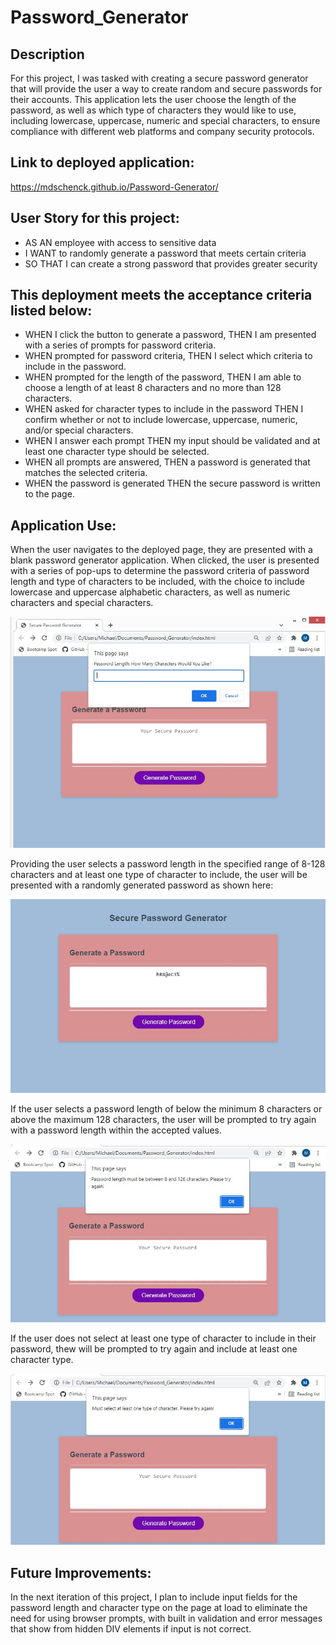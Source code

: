 # Password_Generator

## Description

For this project, I was tasked with creating a secure password generator that will provide the user a way to create random and secure passwords for their accounts. This application lets the user choose the length of the password, as well as which type of characters they would like to use, including lowercase, uppercase, numeric and special characters, to ensure compliance with different web platforms and company security protocols.

## Link to deployed application:

https://mdschenck.github.io/Password-Generator/

## User Story for this project:

- AS AN employee with access to sensitive data
- I WANT to randomly generate a password that meets certain criteria
- SO THAT I can create a strong password that provides greater security

## This deployment meets the acceptance criteria listed below:

- WHEN I click the button to generate a password,
  THEN I am presented with a series of prompts for password criteria.
- WHEN prompted for password criteria,
  THEN I select which criteria to include in the password.
- WHEN prompted for the length of the password,
  THEN I am able to choose a length of at least 8 characters and no more than 128 characters.
- WHEN asked for character types to include in the password
  THEN I confirm whether or not to include lowercase, uppercase, numeric, and/or special characters.
- WHEN I answer each prompt
  THEN my input should be validated and at least one character type should be selected.
- WHEN all prompts are answered,
  THEN a password is generated that matches the selected criteria.
- WHEN the password is generated
  THEN the secure password is written to the page.

## Application Use:

When the user navigates to the deployed page, they are presented with a blank password generator application. When clicked, the user is presented with a series of pop-ups to determine the password criteria of password length and type of characters to be included, with the choice to include lowercase and uppercase alphabetic characters, as well as numeric characters and special characters.

![Screenshot showing deployed website input](assets/images/screenshot-input.JPG)

Providing the user selects a password length in the specified range of 8-128 characters and at least one type of character to include, the user will be presented with a randomly generated password as shown here:

![Screenshot showing deployed website input](assets/images/screenshot-output.JPG)

If the user selects a password length of below the minimum 8 characters or above the maximum 128 characters, the user will be prompted to try again with a password length within the accepted values.

![Screenshot showing deployed website input](assets/images/screenshot-passwordlengthvalidation.JPG)

If the user does not select at least one type of character to include in their password, thew will be prompted to try again and include at least one character type.

![Screenshot showing deployed website input](assets/images/screenshot-charactertypevalidation.JPG)

## Future Improvements:

In the next iteration of this project, I plan to include input fields for the password length and character type on the page at load to eliminate the need for using browser prompts, with built in validation and error messages that show from hidden DIV elements if input is not correct.
